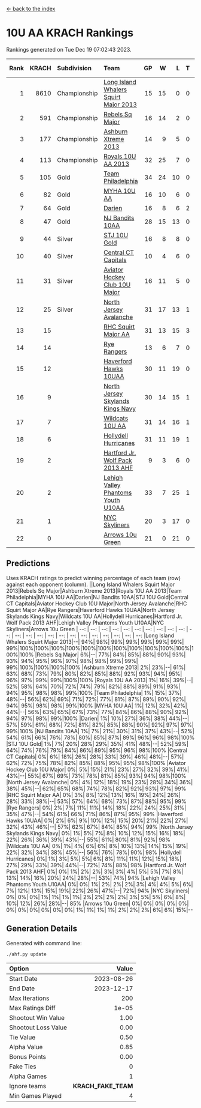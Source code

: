 [<- back to the index](readme.md)
# 10U AA KRACH Rankings
Rankings generated on Tue Dec 19 07:02:43 2023.

Rank|KRACH|Subdivision|Team|GP|W|L|T|OTW|OTL|SoS|Exp Wins|Win Diff
---:|---:|:---|:---|---:|---:|---:|---:|---:|---:|---:|---:|---:
1|8610|Championship|[Long Island Whalers Squirt Major 2013](https://gamesheetstats.com/seasons/3659/teams/140229/schedule)|15|15|0|0|0|0|100|15.8|-0.0
2|591|Championship|[Rebels Sq Major](https://gamesheetstats.com/seasons/3659/teams/140243/schedule)|16|14|2|0|1|0|555|14.8|-0.0
3|177|Championship|[Ashburn Xtreme 2013](https://gamesheetstats.com/seasons/3659/teams/140230/schedule)|14|9|5|0|0|0|1229|9.9|0.0
4|113|Championship|[Royals 10U AA 2013](https://gamesheetstats.com/seasons/3659/teams/140237/schedule)|32|25|7|0|3|1|310|25.9|0.0
5|105|Gold|[Team Philadelphia](https://gamesheetstats.com/seasons/3659/teams/140238/schedule)|34|24|10|0|0|3|547|24.9|0.0
6|82|Gold|[MYHA 10U AA](https://gamesheetstats.com/seasons/3659/teams/140235/schedule)|16|10|6|0|0|0|578|10.9|0.0
7|64|Gold|[Darien](https://gamesheetstats.com/seasons/3659/teams/140245/schedule)|16|8|6|2|1|0|162|9.9|0.0
8|47|Gold|[NJ Bandits 10AA](https://gamesheetstats.com/seasons/3659/teams/140232/schedule)|28|15|13|0|0|2|936|15.9|0.0
9|44|Silver|[STJ 10U Gold](https://gamesheetstats.com/seasons/3659/teams/140234/schedule)|16|8|8|0|2|1|560|8.9|0.0
10|40|Silver|[Central CT Capitals](https://gamesheetstats.com/seasons/3659/teams/140231/schedule)|10|4|6|0|0|0|929|4.9|0.0
11|31|Silver|[Aviator Hockey Club 10U Major](https://gamesheetstats.com/seasons/3659/teams/140244/schedule)|16|11|5|0|0|0|22|11.9|0.0
12|25|Silver|[North Jersey Avalanche](https://gamesheetstats.com/seasons/3659/teams/140249/schedule)|31|17|13|1|3|1|39|18.4|0.0
13|15||[RHC Squirt Major AA](https://gamesheetstats.com/seasons/3659/teams/140241/schedule)|31|13|15|3|2|1|304|15.4|0.0
14|14||[Rye Rangers](https://gamesheetstats.com/seasons/3659/teams/140242/schedule)|13|6|7|0|0|1|35|6.9|0.0
15|12||[Haverford Hawks 10UAA](https://gamesheetstats.com/seasons/3659/teams/140236/schedule)|30|11|19|0|0|0|68|11.9|0.0
16|9||[North Jersey Skylands Kings Navy](https://gamesheetstats.com/seasons/3659/teams/140247/schedule)|30|14|15|1|1|2|24|15.4|0.0
17|7||[Wildcats 10U AA](https://gamesheetstats.com/seasons/3659/teams/140250/schedule)|31|14|16|1|2|0|22|15.4|0.0
18|6||[Hollydell Hurricanes](https://gamesheetstats.com/seasons/3659/teams/140240/schedule)|31|11|19|1|0|1|321|12.4|0.0
19|2||[Hartford Jr. Wolf Pack 2013 AHF](https://gamesheetstats.com/seasons/3659/teams/140246/schedule)|9|3|6|0|1|0|69|3.9|0.0
20|2||[Lehigh Valley Phantoms Youth U10AA](https://gamesheetstats.com/seasons/3659/teams/140239/schedule)|33|7|25|1|0|1|284|8.4|0.0
21|1||[NYC Skyliners](https://gamesheetstats.com/seasons/3659/teams/140252/schedule)|20|3|17|0|0|0|15|3.9|0.0
22|0||[Arrows 10u Green](https://gamesheetstats.com/seasons/3659/teams/140251/schedule)|21|0|21|0|0|1|66|0.9|0.0

## Predictions
Uses KRACH ratings to predict winning percentage of each team (row) against each opponent (column).
||Long Island Whalers Squirt Major 2013|Rebels Sq Major|Ashburn Xtreme 2013|Royals 10U AA 2013|Team Philadelphia|MYHA 10U AA|Darien|NJ Bandits 10AA|STJ 10U Gold|Central CT Capitals|Aviator Hockey Club 10U Major|North Jersey Avalanche|RHC Squirt Major AA|Rye Rangers|Haverford Hawks 10UAA|North Jersey Skylands Kings Navy|Wildcats 10U AA|Hollydell Hurricanes|Hartford Jr. Wolf Pack 2013 AHF|Lehigh Valley Phantoms Youth U10AA|NYC Skyliners|Arrows 10u Green
| --: | --: | --: | --: | --: | --: | --: | --: | --: | --: | --: | --: | --: | --: | --: | --: | --: | --: | --: | --: | --: | --: | --: 
|Long Island Whalers Squirt Major 2013|--| 94%| 98%| 99%| 99%| 99%| 99%| 99%| 99%|100%|100%|100%|100%|100%|100%|100%|100%|100%|100%|100%|100%|100%
|Rebels Sq Major|  6%|--| 77%| 84%| 85%| 88%| 90%| 93%| 93%| 94%| 95%| 96%| 97%| 98%| 98%| 99%| 99%| 99%|100%|100%|100%|100%
|Ashburn Xtreme 2013|  2%| 23%|--| 61%| 63%| 68%| 73%| 79%| 80%| 82%| 85%| 88%| 92%| 93%| 94%| 95%| 96%| 97%| 99%| 99%|100%|100%
|Royals 10U AA 2013|  1%| 16%| 39%|--| 52%| 58%| 64%| 70%| 72%| 74%| 79%| 82%| 88%| 89%| 91%| 93%| 94%| 95%| 98%| 98%| 99%|100%
|Team Philadelphia|  1%| 15%| 37%| 48%|--| 56%| 62%| 69%| 71%| 72%| 77%| 81%| 87%| 89%| 90%| 92%| 94%| 95%| 98%| 98%| 99%|100%
|MYHA 10U AA|  1%| 12%| 32%| 42%| 44%|--| 56%| 63%| 65%| 67%| 73%| 77%| 84%| 86%| 88%| 90%| 92%| 94%| 97%| 98%| 99%|100%
|Darien|  1%| 10%| 27%| 36%| 38%| 44%|--| 57%| 59%| 61%| 68%| 72%| 81%| 82%| 85%| 88%| 90%| 92%| 97%| 97%| 99%|100%
|NJ Bandits 10AA|  1%|  7%| 21%| 30%| 31%| 37%| 43%|--| 52%| 54%| 61%| 66%| 76%| 78%| 80%| 85%| 87%| 89%| 96%| 96%| 98%|100%
|STJ 10U Gold|  1%|  7%| 20%| 28%| 29%| 35%| 41%| 48%|--| 52%| 59%| 64%| 74%| 76%| 79%| 84%| 86%| 89%| 95%| 96%| 98%|100%
|Central CT Capitals|  0%|  6%| 18%| 26%| 28%| 33%| 39%| 46%| 48%|--| 57%| 62%| 72%| 75%| 78%| 82%| 85%| 88%| 95%| 95%| 98%|100%
|Aviator Hockey Club 10U Major|  0%|  5%| 15%| 21%| 23%| 27%| 32%| 39%| 41%| 43%|--| 55%| 67%| 69%| 73%| 78%| 81%| 85%| 93%| 94%| 98%|100%
|North Jersey Avalanche|  0%|  4%| 12%| 18%| 19%| 23%| 28%| 34%| 36%| 38%| 45%|--| 62%| 65%| 68%| 74%| 78%| 82%| 92%| 93%| 97%| 99%
|RHC Squirt Major AA|  0%|  3%|  8%| 12%| 13%| 16%| 19%| 24%| 26%| 28%| 33%| 38%|--| 53%| 57%| 64%| 68%| 73%| 87%| 88%| 95%| 99%
|Rye Rangers|  0%|  2%|  7%| 11%| 11%| 14%| 18%| 22%| 24%| 25%| 31%| 35%| 47%|--| 54%| 61%| 66%| 71%| 86%| 87%| 95%| 99%
|Haverford Hawks 10UAA|  0%|  2%|  6%|  9%| 10%| 12%| 15%| 20%| 21%| 22%| 27%| 32%| 43%| 46%|--| 57%| 62%| 67%| 84%| 85%| 94%| 99%
|North Jersey Skylands Kings Navy|  0%|  1%|  5%|  7%|  8%| 10%| 12%| 15%| 16%| 18%| 22%| 26%| 36%| 39%| 43%|--| 55%| 61%| 80%| 81%| 92%| 98%
|Wildcats 10U AA|  0%|  1%|  4%|  6%|  6%|  8%| 10%| 13%| 14%| 15%| 19%| 22%| 32%| 34%| 38%| 45%|--| 56%| 76%| 78%| 90%| 98%
|Hollydell Hurricanes|  0%|  1%|  3%|  5%|  5%|  6%|  8%| 11%| 11%| 12%| 15%| 18%| 27%| 29%| 33%| 39%| 44%|--| 72%| 74%| 88%| 98%
|Hartford Jr. Wolf Pack 2013 AHF|  0%|  0%|  1%|  2%|  2%|  3%|  3%|  4%|  5%|  5%|  7%|  8%| 13%| 14%| 16%| 20%| 24%| 28%|--| 53%| 74%| 94%
|Lehigh Valley Phantoms Youth U10AA|  0%|  0%|  1%|  2%|  2%|  2%|  3%|  4%|  4%|  5%|  6%|  7%| 12%| 13%| 15%| 19%| 22%| 26%| 47%|--| 72%| 94%
|NYC Skyliners|  0%|  0%|  0%|  1%|  1%|  1%|  1%|  2%|  2%|  2%|  2%|  3%|  5%|  5%|  6%|  8%| 10%| 12%| 26%| 28%|--| 85%
|Arrows 10u Green|  0%|  0%|  0%|  0%|  0%|  0%|  0%|  0%|  0%|  0%|  0%|  1%|  1%|  1%|  1%|  2%|  2%|  2%|  6%|  6%| 15%|--

## Generation Details

Generated with command line:
```
./ahf.py update
```

| Option | Value |
| :----- | ----: |
| Start Date | 2023-08-26 |
| End Date | 2023-12-17 |
| Max Iterations | 200 |
| Max Ratings Diff | 1e-05 |
| Shootout Win Value | 1.00 |
| Shootout Loss Value | 0.00 |
| Tie Value | 0.50 |
| Alpha Value | 0.85 |
| Bonus Points | 0.00 |
| Fake Ties | 0 |
| Alpha Games | 1 |
| Ignore teams | __KRACH_FAKE_TEAM__ |
| Min Games Played | 4 |

